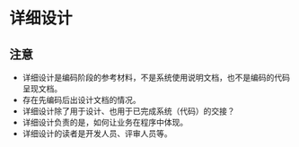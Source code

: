 # 详细设计

## 注意

- 详细设计是编码阶段的参考材料，不是系统使用说明文档，也不是编码的代码呈现文档。
- 存在先编码后出设计文档的情况。
- 详细设计除了用于设计、也用于已完成系统（代码）的交接？
- 详细设计负责的是，如何让业务在程序中体现。
- 详细设计的读者是开发人员、评审人员等。